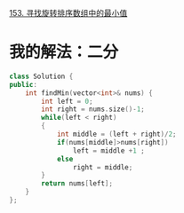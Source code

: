 [153. 寻找旋转排序数组中的最小值](https://leetcode-cn.com/problems/find-minimum-in-rotated-sorted-array/description/)



# 我的解法：二分
```C++
class Solution {
public:
    int findMin(vector<int>& nums) {
        int left = 0;
        int right = nums.size()-1;
        while(left < right)
        {
            int middle = (left + right)/2;
            if(nums[middle]>nums[right])
                left = middle +1 ;
            else 
                right = middle;
        }
        return nums[left];
    }
};
```
